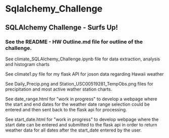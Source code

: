 # Sqlalchemy_Challenge

## SQLAlchemy Challenge - Surfs Up!

### See the README - HW Outline.md file for outline of the challenge.

See climate_SQLAlchemy_Challenge.ipynb file for data extraction, analysis and histogram charts

See climate1.py file for my flask API for joson data regarding Hawaii weather

See Daily_Precip.png and Station_USC00519281_TempObs.png files for precipitation and most active wather station charts.

See date_range.html for "work in progress" to develop a webpage where the start and end dates for the weather date range selection could be entered and then sent back to the flask api for processing.

See start_date.html for "work in progress" to develop webpage where the start date can be entered and submitted to the flask api in order to return weather data for all dates after the start_date entered by the user.
